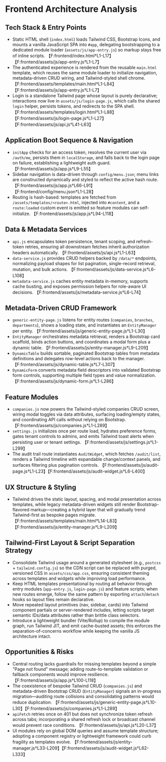 # Frontend Architecture Analysis

## Tech Stack & Entry Points

- Static HTML shell (`index.html`) loads Tailwind CSS, Bootstrap Icons, and mounts a vanilla JavaScript SPA into `#app`, delegating bootstrapping to a dedicated module loader (`assets/js/app-entry.js`) so markup stays free of inline scripts. 【F:frontend/index.html†L1-L17】【F:frontend/assets/js/app-entry.js†L1-L7】
- The authenticated experience is rendered from the reusable `main.html` template, which reuses the same module loader to initialize navigation, metadata-driven CRUD wiring, and Tailwind-styled shell chrome. 【F:frontend/assets/templates/main.html†L1-L84】【F:frontend/assets/js/app-entry.js†L1-L7】
- Login is a standalone Tailwind page whose layout is purely declarative; interactions now live in `assets/js/login-page.js`, which calls the shared `login` helper, persists tokens, and redirects to the SPA shell. 【F:frontend/assets/templates/login.html†L1-L88】【F:frontend/assets/js/login-page.js†L1-L27】【F:frontend/assets/js/api.js†L41-L63】

## Application Boot Sequence & Navigation
- `initApp` checks for an access token, resolves the current user via `/auth/me`, persists them in `localStorage`, and falls back to the login page on failure, establishing a lightweight auth guard. 【F:frontend/assets/js/app.js†L9-L55】
- Sidebar navigation is data-driven through `config/menu.json`; menu links are constructed dynamically and styled to reflect the active hash route. 【F:frontend/assets/js/app.js†L66-L91】【F:frontend/config/menu.json†L1-L28】
- Routing is hash-based: templates are fetched from `/assets/templates/<route>.html`, injected into `#content`, and a `route:loaded` custom event is emitted so feature modules can self-initialize. 【F:frontend/assets/js/app.js†L94-L118】

## Data & Metadata Services
- `api.js` encapsulates token persistence, tenant scoping, and refresh-token retries, ensuring all downstream fetches inherit authorization headers automatically. 【F:frontend/assets/js/api.js†L1-L63】
- `data-service.js` provides CRUD helpers backed by `/data/*` endpoints, normalizing payload shapes for list pagination, single-record retrieval, mutation, and bulk actions. 【F:frontend/assets/js/data-service.js†L6-L108】
- `metadata-service.js` caches entity metadata in-memory, supports cache busting, and exposes permission helpers for role-aware UI decisions. 【F:frontend/assets/js/metadata-service.js†L6-L74】

## Metadata-Driven CRUD Framework
- `generic-entity-page.js` listens for entity routes (`companies`, `branches`, `departments`), shows a loading state, and instantiates an `EntityManager` per entity. 【F:frontend/assets/js/generic-entity-page.js†L1-L30】
- `EntityManager` orchestrates metadata retrieval, renders a Bootstrap card scaffold, binds action buttons, and coordinates a modal form plus a dynamic table. 【F:frontend/assets/js/entity-manager.js†L9-L209】
- `DynamicTable` builds sortable, paginated Bootstrap tables from metadata definitions and delegates row-level actions back to the manager. 【F:frontend/assets/js/dynamic-table.js†L7-L307】
- `DynamicForm` converts metadata field descriptors into validated Bootstrap form controls, supporting multiple field types and value normalization. 【F:frontend/assets/js/dynamic-form.js†L1-L286】

## Feature Modules
- `companies.js` now powers the Tailwind-styled companies CRUD screen, wiring modal toggles via data attributes, surfacing loading/empty states, and coordinating API calls without relying on Bootstrap. 【F:frontend/assets/js/companies.js†L1-L289】
- `settings.js` initializes once per route load, hydrates preference forms, gates tenant controls to admins, and emits Tailwind toast alerts when persisting user or tenant settings. 【F:frontend/assets/js/settings.js†L1-L299】
- The audit trail route instantiates `AuditWidget`, which fetches `/audit/list`, renders a Tailwind timeline with expandable change/context panels, and surfaces filtering plus pagination controls. 【F:frontend/assets/js/audit-page.js†L1-L23】【F:frontend/assets/js/audit-widget.js†L6-L400】

## UX Structure & Styling
- Tailwind drives the static layout, spacing, and modal presentation across templates, while legacy metadata-driven widgets still render Bootstrap-flavored markup—creating a hybrid layer that will gradually trend Tailwind-first as bespoke pages migrate. 【F:frontend/assets/templates/main.html†L14-L83】【F:frontend/assets/js/entity-manager.js†L9-L209】

## Tailwind-First Layout & Script Separation Strategy
- Consolidate Tailwind usage around a generated stylesheet (e.g., `postcss` + `tailwind.config.js`) so the CDN script can be replaced with purged, versioned CSS in `assets/css/app.css`, ensuring consistent theming across templates and widgets while improving load performance.
- Keep HTML templates presentational by routing all behavior through entry modules (`app-entry.js`, `login-page.js`) and feature scripts; when new routes emerge, follow the same pattern by exporting `attach`/`detach` hooks so layout files remain declarative.
- Move repeated layout primitives (nav, sidebar, cards) into Tailwind component partials or server-rendered includes, letting scripts target semantic IDs/data attributes rather than brittle class selectors.
- Introduce a lightweight bundler (Vite/Rollup) to compile the module graph, run Tailwind JIT, and emit cache-busted assets; this enforces the separation-of-concerns workflow while keeping the vanilla JS architecture intact.

## Opportunities & Risks
- Central routing lacks guardrails for missing templates beyond a simple "Page not found" message; adding route-to-template validation or fallback components would improve resilience. 【F:frontend/assets/js/app.js†L100-L118】
- The coexistence of bespoke Tailwind CRUD (`companies.js`) and metadata-driven Bootstrap CRUD (`EntityManager`) signals an in-progress migration—auditing route collisions and consolidating patterns would reduce duplication. 【F:frontend/assets/js/generic-entity-page.js†L10-L30】【F:frontend/assets/js/companies.js†L1-L289】
- `apiFetch` retries once on 401 but does not synchronize token refresh across tabs; incorporating a shared refresh lock or broadcast channel would prevent race conditions. 【F:frontend/assets/js/api.js†L20-L37】
- UI modules rely on global DOM queries and assume template structure; adopting a component registry or lightweight framework could curb fragility as templates evolve. 【F:frontend/assets/js/entity-manager.js†L33-L209】【F:frontend/assets/js/audit-widget.js†L62-L333】
